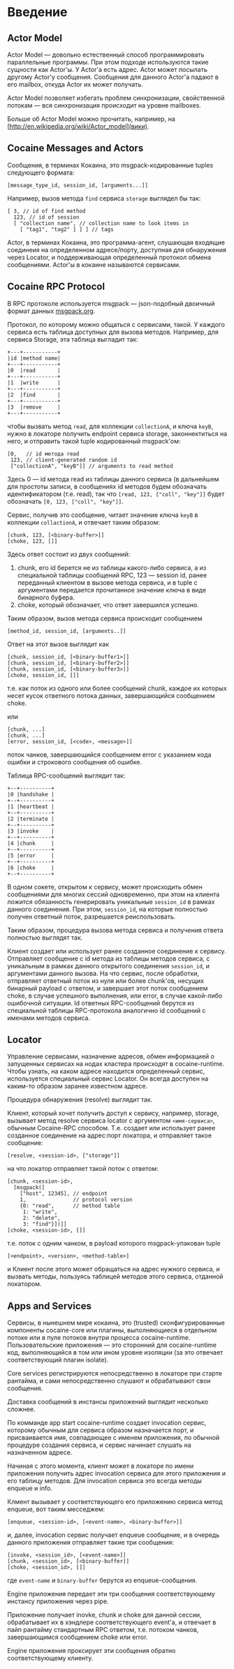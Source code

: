 # Введение

## Actor Model

Actor Model — довольно естественный способ программировать
параллельные программы. При этом подходе используются такие сущности
как Actor'ы. У Actor'а есть адрес. Actor может посылать другому
Actor'у сообщения. Сообщения для данного Actor'а падают в его mailbox,
откуда Actor их может получать.

Actor Model позволяет избегать проблем синхронизации, свойственной
потокам — вся синхронизация происходит на уровне mailboxes.

Больше об Actor Model можно прочитать, например, на [http://en.wikipedia.org/wiki/Actor_model](вики).

## Cocaine Messages and Actors

Сообщения, в терминах Кокаина, это msgpack-кодированные tuples следующего формата:
```
[message_type_id, session_id, [arguments...]]
```
Например, вызов метода `find` сервиса `storage` выглядел бы так:
```
[ 3, // id of find method
  123, // id of session
  [ "collection name", // collection name to look items in
    [ "tag1", "tag2" ] ] ] // tags
```

Actor, в терминах Кокаина, это программа-агент, слушающая входящие
соединеия на определенном адресе/порту, доступная для обнаружения через
Locator, и поддерживающая определенный протокол обмена
сообщениями. Actor'ы в кокаине называются сервисами.

## Cocaine RPC Protocol

В RPC протоколе используется msgpack — json-подобный двоичный формат
данных [msgpack.org](http://msgpack.org).

Протокол, по которому можно общаться с сервисами, такой.
У каждого сервиса есть таблица доступных для вызова методов. Например,
для сервиса Storage, эта таблица выгладит так:
```
+---+-----------+
|id |method name|
+---+-----------+
|0  |read       |
+---+-----------+
|1  |write      |
+---+-----------+
|2  |find       |
+---+-----------+
|3  |remove     |
+---+-----------+
```

чтобы вызвать метод `read`, для коллекции `collectionA`, и ключа `keyB`,
нужно в локаторе получить endpoint сервиса storage, законнектиться на
него, и отправить такой tuple кодированный msgpack'ом:  
```
[0,   // id метода read
 123, // client-generated random id
 ["collectionA", "keyB"]] // arguments to read method
```
Здесь 0 — id метода read из таблицы данного сервиса (в дальнейшем для
простоты записи, в сообщениях id методов будем обозначать
идентификатором (т.е. read), так что `[read, 123, ["coll", "key"]]`
будет обозначать `[0, 123, ["coll", "key"]]`.

Сервис, получив это сообщение, читает значение ключа `keyB` в коллекции
`collactionA`, и отвечает таким образом:
```
[chunk, 123, [<binary-buffer>]]
[choke, 123, []]
```
Здесь ответ состоит из двух сообщений: 
1. chunk, его id берется не из таблицы какого-либо сервиса, а из
специальной таблицы сообщений RPC, 123 — session id, ранее переданный
клиентом в вызове метода сервиса, и в tuple с аргументами передается
прочитанное значение ключа в виде бинарного буфера.
2. choke, который обозначает, что ответ завершился успешно.

Таким образом, вызов метода сервиса происходит сообщением
```
[method_id, session_id, [arguments..]]
```
Ответ на этот вызов выглядит как
```
[chunk, session_id, [<binary-buffer1>]]
[chunk, session_id, [<binary-buffer2>]]
[chunk, session_id, [<binary-buffer3>]]
[choke, session_id, []]
```
т.е. как поток из одного или более сообщений chunk, каждое их которых
несет кусок ответного потока данных, завершающийся сообщением choke. 

или 
```
[chunk, ...]
[chunk, ...]
[error, session_id, [<code>, <message>]]
```
поток чанков, завершающийся сообщением error с указанием кода ошибки и
строкового сообщения об ошибке.

Таблица RPC-сообщений выглядит так:
```
+--+----------+
|0 |handshake |
+--+----------+
|1 |heartbeat |
+--+----------+
|2 |terminate |
+--+----------+
|3 |invoke    |
+--+----------+
|4 |chunk     |
+--+----------+
|5 |error     |
+--+----------+
|6 |choke     |
+--+----------+
```

В одном сокете, открытом к сервису, может происходить обмен
сообщениями для многих сессий одновременно, при этом на клиента
ложится обязанность генерировать уникальные `session_id` в рамках
данного соединения. При этом, `session_id`, на которые полностью получен
ответный поток, разрешается реиспользовать.

Таким образом, процедура вызова метода сервиса и получения ответа
полностью выглядят так.

Клиент создает или использует ранее созданное
соединение к сервису. Отправляет сообщение с id метода из таблицы
методов сервиса, с уникальным в рамках данного открытого соединения
`session_id`, и аргументами данного вызова. На что сервис, после
обработки, отправляет ответный поток из нуля или более chunk'ов,
несущих бинарный payload с ответом, и завершает этот поток сообщением
choke, в случае успешного выполнения, или error, в случае какой-либо
ошибочной ситуации. Id ответных RPC-сообщений берутся из специальной
таблицы RPC-протокола аналогично id сообщений с именами методов
сервиса.

## Locator

Управление сервисами, назначение адресов, обмен информацией о
запущенных сервисах на нодах кластера происходят в cocaine-runtime. 
Чтобы узнать, на каком адресе находится определенный
сервис, используется специальный сервис Locator. Он всегда доступен на
каким-то образом заранее известном адресе.

Процедура обнаружения (resolve) выглядит так.

Клиент, который хочет получить доступ к сервису, например, storage,
вызывает метод resolve сервиса locator с аргументом `<имя-сервиса>`,
обычным Cocaine-RPC способом. Т.е. создает или использует ранее
созданное соединение на адрес:порт локатора, и отправляет такое
сообщение:
```
[resolve, <session-id>, ["storage"]]
```
на что локатор отправляет такой поток с ответом:
```
[chunk, <session-id>,
  [msgpack([
    ["host", 12345], // endpoint
    1,               // protocol version
    {0: "read",      // method table
     1: "write",
     2: "delete",
     3: "find"}])]]
[choke, <session-id>, []]
```

т.е. поток с одним чанком, в payload которого msgpack-упакован tuple
```
[<endpoint>, <version>, <method-table>]
```
и Клиент после этого может обращаться на адрес нужного сервиса, и
вызвать методы, пользуясь таблицей методов этого сервиса, отданной
локатором.


## Apps and Services

Сервисы, в нынешнем мире кокаина, это (trusted) сконфигурированные компоненты
cocaine-core или плагины, выполняющиеся в отдельном потоке или в пуле
потоков внутри процесса cocaine-runtime. Пользовательские приложения
— это сторонний для cocaine-runtime код, выполняющийся в том или ином
уровне изоляции (за это отвечает соответствующий плагин isolate).

Core services регистрируются непосредственно в локаторе при старте
рантайма, и сами непосредственно слушают и обрабатывают свои
сообщения.

Доставка сообщений в инстансы приложений выглядит несколько сложнее.

По комманде app start cocaine-runtime создает invocation сервис,
которому обычным для сервиса образом назначается порт, и присваивается
имя, совпадающее с именем приложения, по обычной процедуре создания
сервиса, и сервис начинает слушать на назначенном адресе.

Начиная с этого момента, клиент может в локаторе по имени приложения
получить адрес invocation сервиса для этого приложения и его таблицу
методов. Для invocation сервиса это всегда методы enqueue и info.

Клмент вызывает у соответствующего его приложению сервиса метод
enqueue, вот таким месседжем:
```
[enqueue, <session-id>, [<event-name>, <binary-buffer>]]
```
и, далее, invocation сервис получает enqueue сообщение, и в очередь
данного приложения отправляет такие три сообщения: 
```
[invoke, <session_id>, [<event-name>]]
[chunk, <session_id>, [<binary-buffer]]
[choke, <session_id>, []]
```
где `event-name` и `binary-buffer` берутся из enqueue-сообщения.

Engine приложения передает эти три сообщения соответствующему инстансу
приложения через pipe.

Приложение получает inovke, chunk и choke для данной сессии,
обрабатывает их в хэндлере соответствующего event'а, и отвечает в пайп
рантайму стандартным RPC ответом, т.е. потоком чанков, завершающимся
сообщением choke или error.

Engine приложения проксирует эти сообщения обратно соответствующему
клиенту.
